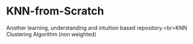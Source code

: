 # KNN-from-Scratch
Another learning, understanding and intuition based repository.&lt;br>KNN Clustering Algorithm (non weighted)
